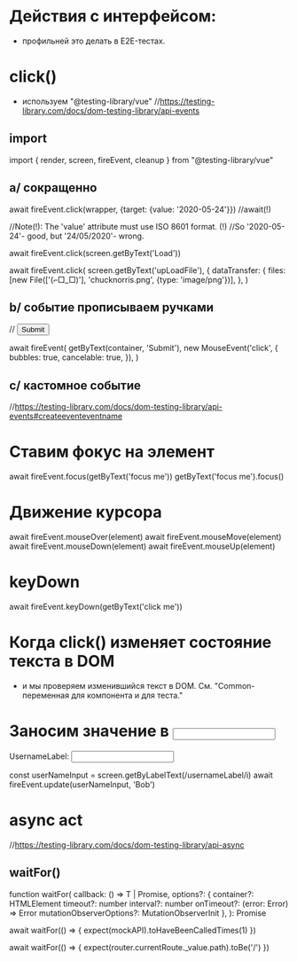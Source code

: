 # Действия с интерфейсом:
- профильней это делать в E2E-тестах.


# click()
- используем "@testing-library/vue"
//https://testing-library.com/docs/dom-testing-library/api-events

## import
import { render, screen, fireEvent, cleanup } from "@testing-library/vue"

## a/ сокращенно
await fireEvent.click(wrapper, {target: {value: '2020-05-24'}})     //await(!)

//Note(!): The 'value' attribute must use ISO 8601 format. (!)
//So '2020-05-24'- good, but '24/05/2020'- wrong.

await fireEvent.click(screen.getByText('Load'))

await fireEvent.click(
  screen.getByText('upLoadFile'),
  {
  dataTransfer: {
    files: [new File(['(⌐□_□)'], 'chucknorris.png', {type: 'image/png'})],
  },
)



## b/ событие прописываем ручками
// <button>Submit</button>

await fireEvent(
  getByText(container, 'Submit'),
  new MouseEvent('click', {
    bubbles: true,
    cancelable: true,
  }),
)

## c/ кастомное событие
//https://testing-library.com/docs/dom-testing-library/api-events#createeventeventname



# Ставим фокус на элемент
await fireEvent.focus(getByText('focus me'))
getByText('focus me').focus()



# Движение курсора
await fireEvent.mouseOver(element)
await fireEvent.mouseMove(element)
await fireEvent.mouseDown(element)
await fireEvent.mouseUp(element)



# keyDown
await fireEvent.keyDown(getByText('click me'))




# Когда click() изменяет состояние текста в DOM
- и мы проверяем изменившийся текст в DOM.
См. "Common-переменная для компонента и для теста."




# Заносим значение в <input>
<label for="userName">UsernameLabel:</label>
<input v-model="user" name="userName" />
    
  const userNameInput = screen.getByLabelText(/usernameLabel/i)
  await fireEvent.update(userNameInput, 'Bob')



# async act
//https://testing-library.com/docs/dom-testing-library/api-async

## waitFor()
function waitFor<T>(
  callback: () => T | Promise<T>,
  options?: {
    container?: HTMLElement
    timeout?: number
    interval?: number
    onTimeout?: (error: Error) => Error
    mutationObserverOptions?: MutationObserverInit
  },
): Promise<T>


await waitFor(() => {
  expect(mockAPI).toHaveBeenCalledTimes(1)
})

await waitFor(() => {
  expect(router.currentRoute._value.path).toBe('/')
})